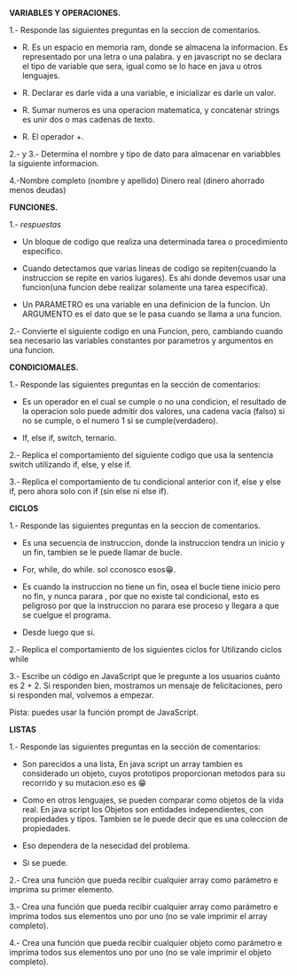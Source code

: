 
**VARIABLES Y OPERACIONES.**

1.- Responde las siguientes preguntas en la seccion de comentarios.

- R. Es un espacio en memoria ram, donde se almacena la informacion. Es representado por una letra o una palabra. y en javascript no se declara el tipo de variable que sera, igual como se lo hace en java u otros lenguajes.

- R. Declarar es darle vida a una variable, e inicializar es darle un valor.

- R. Sumar numeros es una operacion matematica, y concatenar strings es unir dos o mas cadenas de texto.

- R. El operador +.

2.- y 3.- Determina el nombre y tipo de dato para almacenar en variabbles la siguiente informacion.

4.-Nombre completo (nombre y apellido)
Dinero real (dinero ahorrado menos deudas)


**FUNCIONES.**

1.- _respuestas_
-  Un bloque de codigo que realiza una determinada tarea o procedimiento especifico.

- Cuando detectamos que varias lineas de codigo se repiten(cuando la instruccion se repite en varios lugares). Es ahi donde devemos usar una funcion(una funcion debe realizar solamente una tarea especifica).
- Un PARAMETRO  es una variable en una definicion de la funcion. Un ARGUMENTO es el dato que se le pasa cuando se llama a una funcion.

2.- Convierte el siguiente codigo en una Funcion, pero, cambiando cuando sea necesario las variables constantes por parametros y argumentos en una funcion.


**CONDICIOMALES.**

1️.- Responde las siguientes preguntas en la sección de comentarios:


- Es un operador en el cual se cumple o no una condicion, el resultado de la operacion solo puede admitir dos valores, una cadena vacia (falso) si no se cumple, o el numero 1 si se cumple(verdadero).

- If, else if, switch, ternario.

2.- Replica el comportamiento del siguiente codigo que usa la sentencia switch utilizando if, else, y else if.

3️.- Replica el comportamiento de tu condicional anterior con if, else y else if, pero ahora solo con if (sin else ni else if).


**CICLOS**

1.- Responde las siguientes preguntas en la seccion de comentarios.

- Es una secuencia de instruccion, donde la instruccion tendra un inicio y un fin, tambien se le puede llamar de bucle.

- For, while, do while. sol cconosco esos😁.
- Es cuando la instruccion no tiene un fin, osea el bucle tiene inicio pero no fin, y nunca parara , por que no existe tal condicional, esto es peligroso por que la instruccion no parara ese proceso y llegara a que se cuelgue el programa.
- Desde luego que si.


2.- Replica el comportamiento de los siguientes ciclos  for Utilizando ciclos while


3.- Escribe un código en JavaScript que le pregunte a los usuarios cuánto es 2 + 2. Si responden bien, mostramos un mensaje de felicitaciones, pero si responden mal, volvemos a empezar.

Pista: puedes usar la función prompt de JavaScript.

**LISTAS**

1.- Responde las siguientes preguntas en la sección de comentarios:

- Son parecidos a una lista, En java script un array tambien es considerado un objeto, cuyos prototipos proporcionan metodos para su recorrido y su mutacion.eso es 😁

- Como en otros lenguajes, se pueden comparar como objetos de la vida real. En java script los Objetos son entidades independientes, con propiedades y tipos. Tambien se le puede decir que es una coleccion de propiedades.

- Eso dependera de la nesecidad del problema.
- Si se puede.

2.- Crea una función que pueda recibir cualquier array como parámetro e imprima su primer elemento.

3.- Crea una función que pueda recibir cualquier array como parámetro e imprima todos sus elementos uno por uno (no se vale imprimir el array completo).

4.- Crea una función que pueda recibir cualquier objeto como parámetro e imprima todos sus elementos uno por uno (no se vale imprimir el objeto completo).

